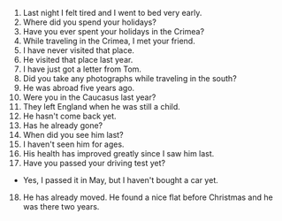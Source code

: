 1. Last night I felt tired and I went to bed very early.
2. Where did you spend your holidays?
3. Have you ever spent your holidays in the Crimea?
4. While traveling in the Crimea, I met your friend.
5. I have never visited that place.
6. He visited that place last year.
7. I have just got a letter from Tom.
8. Did you take any photographs while traveling in the south?
9. He was abroad five years ago.
10. Were you in the Caucasus last year?
11. They left England when he was still a child.
12. He hasn't come back yet.
13. Has he already gone?
14. When did you see him last?
15. I haven't seen him for ages.
16. His health has improved greatly since I saw him last.
17. Have you passed your driving test yet?
  - Yes, I passed it in May, but I haven't bought a car yet.
18. He has already moved. He found a nice flat before Christmas and he was there two years.